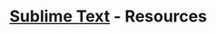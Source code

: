 [Sublime Text](http://www.sublimetext.com/) - Resources
==================================================
